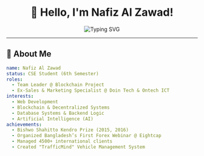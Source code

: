 <!-- GitHub Profile README for Nafiz Al Zawad -->

<h1 align="center">👋 Hello, I'm Nafiz Al Zawad!</h1>

<p align="center">
  <img src="https://readme-typing-svg.demolab.com?font=JetBrains+Mono&size=22&pause=1000&color=00FFFF&center=true&vCenter=true&width=700&lines=🚀+Team+Leader+%7C+Blockchain+Project+Underway;💻+6th+Semester+CSE+Student+%7C+Full-Stack+Explorer;📊+Ex-Sales+%26+Marketing+Specialist+%7C+Doin+Tech+%26+Ontech+ICT;⚽+Football+Lover+%7C+Former+Football+Writer+%40+Daily+Janakantha" alt="Typing SVG" />
</p>

---

## 🌟 About Me

```yaml
name: Nafiz Al Zawad
status: CSE Student (6th Semester)
roles:
  - Team Leader @ Blockchain Project
  - Ex-Sales & Marketing Specialist @ Doin Tech & Ontech ICT
interests:
  - Web Development
  - Blockchain & Decentralized Systems
  - Database Systems & Backend Logic
  - Artificial Intelligence (AI)
achievements:
  - Bishwo Shahitto Kendro Prize (2015, 2016)
  - Organized Bangladesh’s First Forex Webinar @ Eightcap
  - Managed 4500+ international clients
  - Created "TrafficMind" Vehicle Management System
